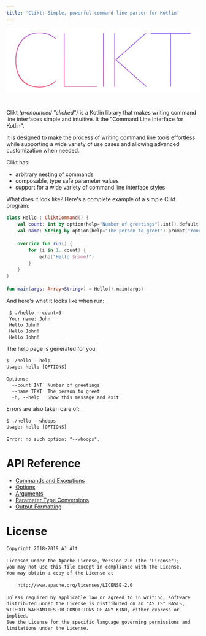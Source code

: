 ```yaml
---
title: 'Clikt: Simple, powerful command line parser for Kotlin'
---
```


<div align="center" style="margin-bottom:42px;max-width:700px">
    <img alt="wordmark" src="img/wordmark.svg" />
</div>

Clikt *(pronounced "clicked")* is a Kotlin library that makes writing
command line interfaces simple and intuitive. It the "Command Line
Interface for Kotlin".

It is designed to make the process of writing command line tools effortless
while supporting a wide variety of use cases and allowing advanced
customization when needed.

Clikt has:

 * arbitrary nesting of commands
 * composable, type safe parameter values
 * support for a wide variety of command line interface styles

 What does it look like? Here's a complete example of a simple Clikt
 program:

```kotlin
class Hello : CliktCommand() {
    val count: Int by option(help="Number of greetings").int().default(1)
    val name: String by option(help="The person to greet").prompt("Your name")

    override fun run() {
        for (i in 1..count) {
            echo("Hello $name!")
        }
    }
}

fun main(args: Array<String>) = Hello().main(args)
```

And here's what it looks like when run:

```
 $ ./hello --count=3
 Your name: John
 Hello John!
 Hello John!
 Hello John!
```

The help page is generated for you:

```
$ ./hello --help
Usage: hello [OPTIONS]

Options:
  --count INT  Number of greetings
  --name TEXT  The person to greet
  -h, --help   Show this message and exit
```

Errors are also taken care of:

```
$ ./hello --whoops
Usage: hello [OPTIONS]

Error: no such option: "--whoops".
```

# API Reference

* [Commands and Exceptions](api/clikt/com.github.ajalt.clikt.core/)
* [Options](api/clikt/com.github.ajalt.clikt.parameters.options/)
* [Arguments](api/clikt/com.github.ajalt.clikt.parameters.arguments/)
* [Parameter Type Conversions](api/clikt/com.github.ajalt.clikt.parameters.types/)
* [Output Formatting](api/clikt/com.github.ajalt.clikt.output/)

# License

    Copyright 2018-2019 AJ Alt

    Licensed under the Apache License, Version 2.0 (the "License");
    you may not use this file except in compliance with the License.
    You may obtain a copy of the License at

        http://www.apache.org/licenses/LICENSE-2.0

    Unless required by applicable law or agreed to in writing, software
    distributed under the License is distributed on an "AS IS" BASIS,
    WITHOUT WARRANTIES OR CONDITIONS OF ANY KIND, either express or implied.
    See the License for the specific language governing permissions and
    limitations under the License.
